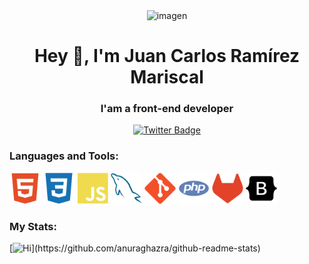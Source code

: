 <div id="header" align="center">
  <img src="https://img.freepik.com/vector-gratis/desarrolladores-web-dibujados-mano_23-2148819604.jpg?w=740&t=st=1669073852~exp=1669074452~hmac=402abffe8aed28c115771ed3635bb06f1a3d95d9b27350ed9f93b00f6756e0f8" width="200" alt="imagen" />
  <h1 align="center">Hey 👋, I'm Juan Carlos Ramírez Mariscal</h1>
  <h3 align="center">I'am a front-end developer</h3>
</div>
<div id="badges" align="center">
  <a href="https://twitter.com/jc_zmar" targer="_blank">
    <img src="https://img.shields.io/twitter/url?label=JC%20MARISCAL&logo=twitter&style=for-the-badge&url=https%3A%2F%2Ftwitter.com%2Fjc_zmar" alt="Twitter Badge" />
  </a>
</div>
<div id="tools">
  <h3>Languages and Tools:</h3>
  <img src="https://github.com/devicons/devicon/blob/master/icons/html5/html5-plain.svg" width="50" height="50" alt="HTML5" />
  <img src="https://github.com/devicons/devicon/blob/master/icons/css3/css3-plain.svg" width="50" height="50" alt="CSS3" />
  <img src="https://github.com/devicons/devicon/blob/master/icons/javascript/javascript-plain.svg" width="50" height="50" alt="Javascript" />
  <img src="https://github.com/devicons/devicon/blob/master/icons/mysql/mysql-plain.svg" width="50" height="50" alt="MySQL" />
  <img src="https://github.com/devicons/devicon/blob/master/icons/git/git-plain.svg" width="50" height="50" alt="Git" />
  <img src="https://github.com/devicons/devicon/blob/master/icons/php/php-plain.svg" width="50" height="50" alt="PHP" />
  <img src="https://github.com/devicons/devicon/blob/master/icons/gitlab/gitlab-plain.svg" width="50" height="50" alt="GitLab" />
  <img src="https://github.com/devicons/devicon/blob/master/icons/bootstrap/bootstrap-plain.svg" width="50" height="50" alt="Bootstrap" />
</div>

### My Stats:
[![Hi](https://github-readme-stats.vercel.app/api/top-langs/?username=jcarlosmariscal&theme="tokyonight")](https://github.com/anuraghazra/github-readme-stats)  




<!---
jcarlosMariscal/jcarlosMariscal is a ✨ special ✨ repository because its `README.md` (this file) appears on your GitHub profile.
You can click the Preview link to take a look at your changes.
--->
